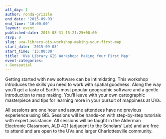 ```yaml
---
all_day: 1
author: ronda-grizzle
end_date: '2015-09-03'
end_time: '16:00:00'
layout: event
published-date: 2015-08-31 15:21:25+00:00
rsvp: 0
slug: uva-library-gis-workshop-making-your-first-map
start_date: '2015-09-03'
start_time: '15:00:00'
title: 'UVa Library GIS Workshop: Making Your First Map'
event-categories:
- Geospatial
---
```


Getting started with new software can be intimidating. This workshop introduces the skills you need to work with spatial goodness. Along the way you’ll get a taste of Earth’s most popular geographic software and a gentle introduction to map making. You’ll leave with your own cartographic masterpiece and tips for learning more in your pursuit of mappiness at UVa.

All sessions are one hour and assume attendees have no previous experience using GIS. Sessions will be hands-on with step-by-step tutorials with expert assistance. All sessions will be taught in the Alderman Electronic Classroom, ALD 421 (adjacent to the Scholars’ Lab) and are free to attend and are open to the UVa and larger Charlottesville community.
